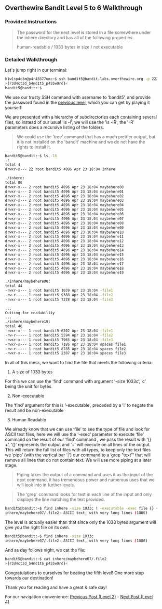 ## Overthewire Bandit Level 5 to 6 Walkthrough
### Provided Instructions
> The password for the next level is stored in a file somewhere under the inhere directory and has all of the following properties:
>
> human-readable /
> 1033 bytes in size /
> not executable

### Detailed Walkthrough
Let's jump right in our terminal:
```bash
k1w1sp4c3m@p4r48377um:~$ ssh bandit5@bandit.labs.overthewire.org -p 2220
>{r3d4ct3d_b4nd1t5_p455w0rd}<
bandit5@bandit:~$
```

We use our trusty SSH command with username to ‘bandit5’, and provide the password found in the [previous level](../../../2023/09/28/Overthewire-Bandit-Level-4-to-5-Walkthrough.html), which you can get by playing it yourself!

We are presented with a hierarchy of subdirectories each containing several files, so instead of our usual 'ls -l', we will use the 'ls -lR', the '-R' parameters does a recursive listing of the folders.
> We could use the 'tree' command that has a much prettier output, but it is not installed on the 'bandit' machine and we do not have the rights to install it.
```bash
bandit5@bandit:~$ ls -lR
.:
total 4
drwxr-x--- 22 root bandit5 4096 Apr 23 18:04 inhere

./inhere:
total 80
drwxr-x--- 2 root bandit5 4096 Apr 23 18:04 maybehere00
drwxr-x--- 2 root bandit5 4096 Apr 23 18:04 maybehere01
drwxr-x--- 2 root bandit5 4096 Apr 23 18:04 maybehere02
drwxr-x--- 2 root bandit5 4096 Apr 23 18:04 maybehere03
drwxr-x--- 2 root bandit5 4096 Apr 23 18:04 maybehere04
drwxr-x--- 2 root bandit5 4096 Apr 23 18:04 maybehere05
drwxr-x--- 2 root bandit5 4096 Apr 23 18:04 maybehere06
drwxr-x--- 2 root bandit5 4096 Apr 23 18:04 maybehere07
drwxr-x--- 2 root bandit5 4096 Apr 23 18:04 maybehere08
drwxr-x--- 2 root bandit5 4096 Apr 23 18:04 maybehere09
drwxr-x--- 2 root bandit5 4096 Apr 23 18:04 maybehere10
drwxr-x--- 2 root bandit5 4096 Apr 23 18:04 maybehere11
drwxr-x--- 2 root bandit5 4096 Apr 23 18:04 maybehere12
drwxr-x--- 2 root bandit5 4096 Apr 23 18:04 maybehere13
drwxr-x--- 2 root bandit5 4096 Apr 23 18:04 maybehere14
drwxr-x--- 2 root bandit5 4096 Apr 23 18:04 maybehere15
drwxr-x--- 2 root bandit5 4096 Apr 23 18:04 maybehere16
drwxr-x--- 2 root bandit5 4096 Apr 23 18:04 maybehere17
drwxr-x--- 2 root bandit5 4096 Apr 23 18:04 maybehere18
drwxr-x--- 2 root bandit5 4096 Apr 23 18:04 maybehere19

./inhere/maybehere00:
total 44
-rwxr-x--- 1 root bandit5 1039 Apr 23 18:04 -file1
-rw-r----- 1 root bandit5 9388 Apr 23 18:04 -file2
-rwxr-x--- 1 root bandit5 7378 Apr 23 18:04 -file3

...
Cutting for readability
...
./inhere/maybehere19:
total 48
-rwxr-x--- 1 root bandit5 6302 Apr 23 18:04 -file1
-rw-r----- 1 root bandit5 5594 Apr 23 18:04 -file2
-rwxr-x--- 1 root bandit5 7965 Apr 23 18:04 -file3
-rwxr-x--- 1 root bandit5 7186 Apr 23 18:04 spaces file1
-rw-r----- 1 root bandit5 8785 Apr 23 18:04 spaces file2
-rwxr-x--- 1 root bandit5 2307 Apr 23 18:04 spaces file3
```

In all of this mess, we want to find the file that meets the following criteria:
1) A size of 1033 bytes

For this we can use the ‘find’ command with argument ‘-size 1033c’, ‘c’ being the unit for bytes.

2) Non-executable

The ‘find’ argument for this is ‘-executable’, preceded by a ‘!’ to negate the result and be non-executable

3) Human Readable

We already know that we can use ‘file’ to see the type of file and look for ASCII text files, here we will use the ‘-exec’ parameter to execute ‘file’ command on the result of our ‘find’ command , we pass the result with ‘{} +’, ‘{}’ represents the output and ‘+’ will execute on all lines of the output. This will return the full list of files with all types, to keep only the text files we ‘pipe’ (with the vertical bar '|') our command to a ‘grep "text"’ that will remove all lines that do not contain text. We will use more piping at a later stage.
> Piping takes the output of a command and uses it as the input of the next command, it has tremendous power and numerous uses that we will look into in further levels.

> The 'grep' command looks for text in each line of the input and only displays the line matching the text provided.
```bash
bandit5@bandit:~$ find inhere -size 1033c ! -executable -exec file {} + | grep "text"
inhere/maybehere07/.file2: ASCII text, with very long lines (1000)
```

The level is actually easier than that since only the 1033 bytes argument will give you the right file on its own.
```bash
bandit5@bandit:~$ find inhere -size 1033c
inhere/maybehere07/.file2: ASCII text, with very long lines (1000)
```

And as day follows night, we cat the file:
```bash
bandit5@bandit:~$ cat inhere/maybehere07/.file2
>{r3d4ct3d_b4nd1t6_p455w0rd}<
```


Congratulations to ourselves for beating the fifth level! One more step towards our destination!

Thank you for reading and have a great & safe day!

For our navigation convenience: [Previous Post (Level 2)](../../../2023/09/27/Overthewire-Bandit-Level-4-to-5-Walkthrough.html) - [Next Post (Level 4)](../../../2023/09/27/Overthewire-Bandit-Level-6-to-7-Walkthrough.html)
